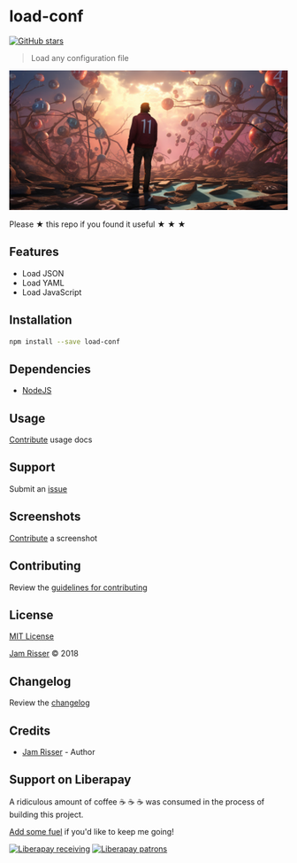 # load-conf

[![GitHub stars](https://img.shields.io/github/stars/codejamninja/load-conf.svg?style=social&label=Stars)](https://github.com/codejamninja/load-conf)

> Load any configuration file

![](assets/load-conf.png)

Please ★ this repo if you found it useful ★ ★ ★


## Features

* Load JSON
* Load YAML
* Load JavaScript


## Installation

```sh
npm install --save load-conf
```


## Dependencies

* [NodeJS](https://nodejs.org)


## Usage

[Contribute](https://github.com/codejamninja/load-conf/blob/master/CONTRIBUTING.md) usage docs


## Support

Submit an [issue](https://github.com/codejamninja/load-conf/issues/new)


## Screenshots

[Contribute](https://github.com/codejamninja/load-conf/blob/master/CONTRIBUTING.md) a screenshot


## Contributing

Review the [guidelines for contributing](https://github.com/codejamninja/load-conf/blob/master/CONTRIBUTING.md)


## License

[MIT License](https://github.com/codejamninja/load-conf/blob/master/LICENSE)

[Jam Risser](https://codejam.ninja) © 2018


## Changelog

Review the [changelog](https://github.com/codejamninja/load-conf/blob/master/CHANGELOG.md)


## Credits

* [Jam Risser](https://codejam.ninja) - Author


## Support on Liberapay

A ridiculous amount of coffee ☕ ☕ ☕ was consumed in the process of building this project.

[Add some fuel](https://liberapay.com/codejamninja/donate) if you'd like to keep me going!

[![Liberapay receiving](https://img.shields.io/liberapay/receives/codejamninja.svg?style=flat-square)](https://liberapay.com/codejamninja/donate)
[![Liberapay patrons](https://img.shields.io/liberapay/patrons/codejamninja.svg?style=flat-square)](https://liberapay.com/codejamninja/donate)
